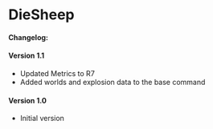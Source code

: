 DieSheep
========

#### Changelog:

#### Version 1.1
* Updated Metrics to R7
* Added worlds and explosion data to the base command

#### Version 1.0
* Initial version
